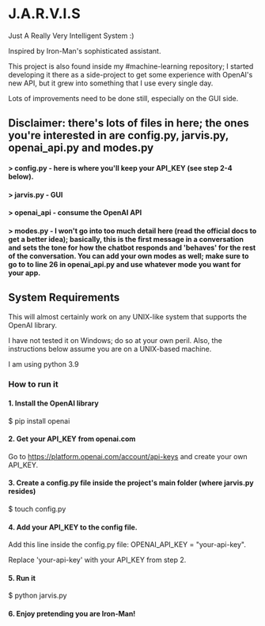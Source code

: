 # J.A.R.V.I.S

Just A Really Very Intelligent System :)

Inspired by Iron-Man's sophisticated assistant.

This project is also found inside my #machine-learning repository; I started developing it there as a side-project to get some experience with OpenAI's new API, but it grew into something that I use every single day.

Lots of improvements need to be done still, especially on the GUI side.

## Disclaimer: there's lots of files in here; the ones you're interested in are config.py, jarvis.py, openai_api.py and modes.py

#### > config.py - here is where you'll keep your API_KEY (see step 2-4 below).
#### > jarvis.py - GUI
#### > openai_api - consume the OpenAI API
#### > modes.py - I won't go into too much detail here (read the official docs to get a better idea); basically, this is the first message in a conversation and sets the tone for how the chatbot responds and 'behaves' for the rest of the conversation. You can add your own modes as well; make sure to go to to line 26 in openai_api.py and use whatever mode you want for your app.

## System Requirements

This will almost certainly work on any UNIX-like system that supports the OpenAI library.

I have not tested it on Windows; do so at your own peril. Also, the instructions below assume you are on a UNIX-based machine.

I am using python 3.9


### How to run it

#### 1. Install the OpenAI library

$ pip install openai

#### 2. Get your API_KEY from openai.com

Go to https://platform.openai.com/account/api-keys and create your own API_KEY.

#### 3. Create a config.py file inside the project's main folder (where jarvis.py resides)

$ touch config.py

#### 4. Add your API_KEY to the config file.

Add this line inside the config.py file: OPENAI_API_KEY = "your-api-key".

Replace 'your-api-key' with your API_KEY from step 2.

#### 5. Run it

$ python jarvis.py

#### 6. Enjoy pretending you are Iron-Man!
